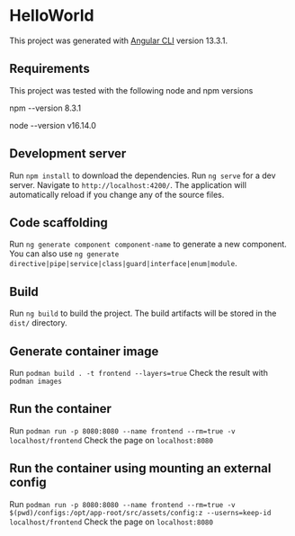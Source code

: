 # HelloWorld

This project was generated with [Angular CLI](https://github.com/angular/angular-cli) version 13.3.1.

## Requirements
This project was tested with the following node and npm versions

npm --version
8.3.1

node --version
v16.14.0

## Development server

Run `npm install` to download the dependencies.
Run `ng serve` for a dev server. Navigate to `http://localhost:4200/`. The application will automatically reload if you change any of the source files.

## Code scaffolding

Run `ng generate component component-name` to generate a new component. You can also use `ng generate directive|pipe|service|class|guard|interface|enum|module`.

## Build

Run `ng build` to build the project. The build artifacts will be stored in the `dist/` directory.

## Generate container image

Run `podman build . -t frontend --layers=true`
Check the result with  `podman images`

## Run the container

Run `podman run -p 8080:8080 --name frontend --rm=true -v localhost/frontend`
Check the page on `localhost:8080`

## Run the container using mounting an external config

Run `podman run -p 8080:8080 --name frontend --rm=true -v $(pwd)/configs:/opt/app-root/src/assets/config:z --userns=keep-id localhost/frontend`
Check the page on `localhost:8080`
